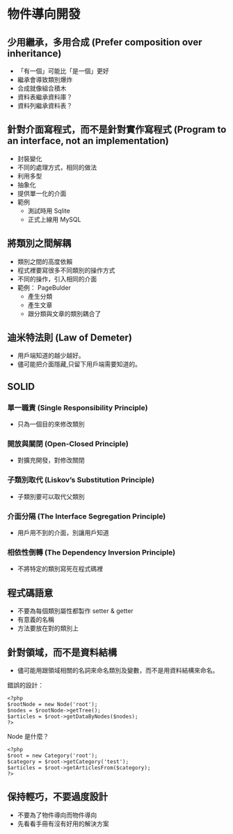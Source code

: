 物件導向開發
=========

少用繼承，多用合成 (Prefer composition over inheritance)
-----------------------------------------------------

* 「有一個」可能比「是一個」更好
* 繼承會導致類別爆炸
* 合成就像組合積木
* 資料表繼承資料庫？
* 資料列繼承資料表？

針對介面寫程式，而不是針對實作寫程式 (Program to an interface, not an implementation)
--------------------------------

* 封裝變化
* 不同的處理方式，相同的做法
* 利用多型
* 抽象化
* 提供單一化的介面
* 範例
  - 測試時用 Sqlite
  - 正式上線用 MySQL

## 將類別之間解耦

* 類別之間的高度依賴
* 程式裡要寫很多不同類別的操作方式
* 不同的操作，引入相同的介面
* 範例： PageBulder
  - 產生分類
  - 產生文章
  - 跟分類與文章的類別耦合了

## 迪米特法則 (Law of Demeter)

* 用戶端知道的越少越好。
* 儘可能把介面隱藏,只留下用戶端需要知道的。

## SOLID

### 單一職責 (Single Responsibility Principle)

* 只為一個目的來修改類別

### 開放與關閉 (Open-Closed Principle)

* 對擴充開發，對修改關閉

### 子類別取代 (Liskov’s Substitution Principle)

* 子類別要可以取代父類別

### 介面分隔 (The Interface Segregation Principle)

* 用戶用不到的介面，別讓用戶知道

### 相依性倒轉 (The Dependency Inversion Principle)

* 不將特定的類別寫死在程式碼裡

## 程式碼語意

* 不要為每個類別屬性都製作 setter & getter
* 有意義的名稱
* 方法要放在對的類別上

## 針對領域，而不是資料結構

* 儘可能用跟領域相關的名詞來命名類別及變數，而不是用資料結構來命名。

錯誤的設計：

    <?php
    $rootNode = new Node('root');
    $nodes = $rootNode->getTree();
    $articles = $root->getDataByNodes($nodes);
    ?>

Node 是什麼？

    <?php
    $root = new Category('root');
    $category = $root->getCategory('test');
    $articles = $root->getArticlesFrom($category);
    ?>

## 保持輕巧，不要過度設計

* 不要為了物件導向而物件導向
* 先看看手冊有沒有好用的解決方案





